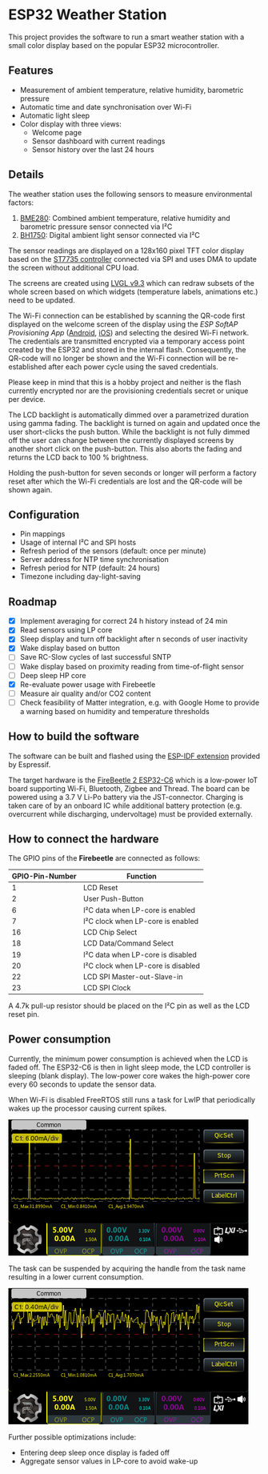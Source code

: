 # ESP32 Weather Station

This project provides the software to run a smart weather station with a small color display based on the popular ESP32 microcontroller.

## Features

- Measurement of ambient temperature, relative humidity, barometric pressure
- Automatic time and date synchronisation over Wi-Fi
- Automatic light sleep
- Color display with three views:
  - Welcome page
  - Sensor dashboard with current readings
  - Sensor history over the last 24 hours

## Details

The weather station uses the following sensors to measure environmental factors:

1. [BME280](https://www.bosch-sensortec.com/products/environmental-sensors/humidity-sensors-bme280/): Combined ambient temperature, relative humidity and barometric pressure sensor connected via I²C
2. [BH1750](https://www.mouser.com/datasheet/2/348/bh1750fvi-e-186247.pdf?srsltid=AfmBOoqjl0lo1nhJkEdfEoB3mzjctO5_Caf2fZlqDm33lOlVTLgv2z1l): Digital ambient light sensor connected via I²C

The sensor readings are displayed on a 128x160 pixel TFT color display based on the [ST7735 controller](https://www.displayfuture.com/Display/datasheet/controller/ST7735.pdf) connected via SPI and uses DMA to update the screen without additional CPU load.

The screens are created using [LVGL v9.3](https://lvgl.io/) which can redraw subsets of the whole screen based on which widgets (temperature labels, animations etc.) need to be updated.

The Wi-Fi connection can be established by scanning the QR-code first displayed on the welcome screen of the display using the *ESP SoftAP Provisioning App* ([Android](https://play.google.com/store/apps/details?id=com.espressif.provsoftap), [iOS](https://apps.apple.com/us/app/esp-softap-provisioning/id1474040630)) and selecting the desired Wi-Fi network. The credentials are transmitted encrypted via a temporary access point created by the ESP32 and stored in the internal flash. Consequently, the QR-code will no longer be shown and the Wi-Fi connection will be re-established after each power cycle using the saved credentials.

Please keep in mind that this is a hobby project and neither is the flash currently encrypted nor are the provisioning credentials secret or unique per device.

The LCD backlight is automatically dimmed over a parametrized duration using gamma fading. The backlight is turned on again and updated once the user short-clicks the push button. While the backlight is not fully dimmed off the user can change between the currently displayed screens by another short click on the push-button. This also aborts the fading and returns the LCD back to 100 % brightness.

Holding the push-button for seven seconds or longer will perform a factory reset after which the Wi-Fi credentials are lost and the QR-code will be shown again.

## Configuration

- Pin mappings
- Usage of internal I²C and SPI hosts
- Refresh period of the sensors (default: once per minute)
- Server address for NTP time synchronisation
- Refresh period for NTP (default: 24 hours)
- Timezone including day-light-saving

## Roadmap

- [x] Implement averaging for correct 24 h history instead of 24 min
- [x] Read sensors using LP core
- [x] Sleep display and turn off backlight after n seconds of user inactivity
- [x] Wake display based on button
- [ ] Save RC-Slow cycles of last successful SNTP
- [ ] Wake display based on proximity reading from time-of-flight sensor
- [ ] Deep sleep HP core
- [x] Re-evaluate power usage with Firebeetle
- [ ] Measure air quality and/or CO2 content
- [ ] Check feasibility of Matter integration, e.g. with Google Home to provide a warning based on humidity and temperature thresholds

## How to build the software

The software can be built and flashed using the [ESP-IDF extension](https://marketplace.visualstudio.com/items?itemName=espressif.esp-idf-extension) provided by Espressif.

The target hardware is the [FireBeetle 2 ESP32-C6](https://wiki.dfrobot.com/SKU_DFR1075_FireBeetle_2_Board_ESP32_C6) which is a low-power IoT board supporting Wi-Fi, Bluetooth, Zigbee and Thread. The board can be powered using a 3.7 V Li-Po battery via the JST-connector. Charging is taken care of by an onboard IC while additional battery protection (e.g. overcurrent while discharging, undervoltage) must be provided externally.

## How to connect the hardware

The GPIO pins of the **Firebeetle** are connected as follows:

GPIO-Pin-Number|Function
---|--------
1  | LCD Reset
2  | User Push-Button  
6  | I²C data when LP-core is enabled
7  | I²C clock when LP-core is enabled
16 | LCD Chip Select
18 | LCD Data/Command Select
19 | I²C data when LP-core is disabled
20 | I²C clock when LP-core is disabled
22 | LCD SPI Master-out-Slave-in
23 | LCD SPI Clock

A 4.7k pull-up resistor should be placed on the I²C pin as well as the LCD reset pin.

## Power consumption

Currently, the minimum power consumption is achieved when the LCD is faded off.
The ESP32-C6 is then in light sleep mode, the LCD controller is sleeping (blank display).
The low-power core wakes the high-power core every 60 seconds to update the sensor data.

When Wi-Fi is disabled FreeRTOS still runs a task for LwIP that periodically wakes up the processor causing current spikes.

![Power consumption in automatic light sleep, LwIP task running](PowerConsumptionLightSleepAfterWifiDisable.BMP)

The task can be suspended by acquiring the handle from the task name resulting in a lower current consumption.

![Power consumption in automatic light sleep, LwIP task suspended](PowerConsumptionLightSleepSuspendLwIPTask.BMP)

Further possible optimizations include:

- Entering deep sleep once display is faded off
- Aggregate sensor values in LP-core to avoid wake-up
